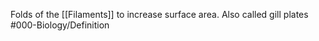 Folds of the [[Filaments]] to increase surface area. Also called gill plates
#000-Biology/Definition 